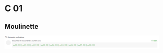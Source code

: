 # C 01

## Moulinette
![moulinette_c01](https://raw.githubusercontent.com/diserran/Piscina-42/master/c01_v3/moulinette_c01.png)
